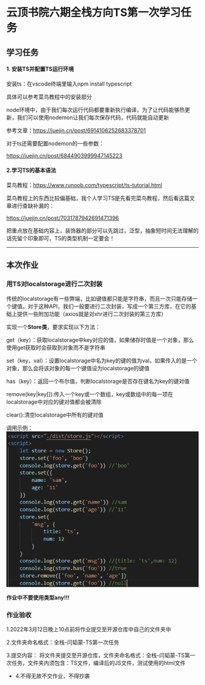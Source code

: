 # 云顶书院六期全栈方向TS第一次学习任务

## 学习任务
#### 1. 安装TS并配置TS运行环境

安装ts：在vscode终端里输入npm install typescript

具体可以参考菜鸟教程中的安装部分

node环境中，由于我们每次运行代码都要重新执行编译，为了让代码能够热更新，我们可以使用nodemon让我们每次保存代码，代码就能自动更新

参考文章：https://juejin.cn/post/6914106252683378701

对于ts还需要配置nodemon的一些参数：

https://juejin.cn/post/6844903999947145223


#### 2.学习TS的基本语法

菜鸟教程：https://www.runoob.com/typescript/ts-tutorial.html

菜鸟教程上的东西比较偏基础，我个人学习TS是先看完菜鸟教程，然后看这篇文章进行查缺补漏的：

https://juejin.cn/post/7031787942691471396

把重点放在基础内容上，装饰器的部分可以先跳过，泛型，抽象短时间无法理解的话先留个印象即可，TS的类型机制一定要会！

------



## 本次作业

### 用TS对localstorage进行二次封装

传统的localstorage有一些弊端，比如键值都只能是字符串，而且一次只能存储一个键值。对于这种API，我们一般要进行二次封装，写成一个第三方库，在它的基础上提供一些附加功能（axios就是对xhr进行二次封装的第三方库）

实现一个**Store类**，要求实现以下方法：

get（key）：获取localstorage中key对应的值，如果储存时值是一个对象，那么使用get获取时会获取到对象而不是字符串

set（key，val）：设置localstorage中名为key的键的值为val，如果传入的是一个对象，那么会将该对象的每一个键值设为localstorage的键值

has（key）：返回一个布尔值，判断localstorage是否存在键名为key的键对值

remove(key|key[]):传入一个key或一个数组，key或数组中的每一项在localstorage中对应的键对值都会被清除

clear():清空localstorage中所有的键对值

调用示例：
    ![输入图片说明](image.png)

**作业中不要使用类型any!!!**



### 作业验收

1.2022年3月12日晚上10点前将作业提交至开源仓库中自己的文件夹中

2.文件夹命名格式：全栈-闫韬蒙-TS第一次任务

3.提交内容： 将文件夹提交至开源仓库，文件夹命名格式：全栈-闫韬蒙-TS第一次任务，文件夹内须包含：TS文件，编译后的JS文件，测试使用的html文件

* 4.不得无故不交作业，不得抄袭
